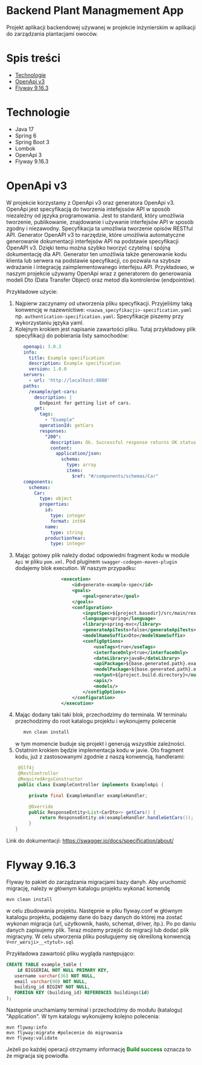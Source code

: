 # Backend Plant Managmement App

Projekt aplikacji backendowej używanej w projekcie inżynierskim w aplikacji do zarządzania plantacjami owoców.

# Spis treści

* [Technologie](#technologie)
* [OpenApi v3](#openapi-v3)
* [Flyway 9.16.3](#flyway-9163)

# Technologie

* Java 17
* Spring 6
* Spring Boot 3
* Lombok
* OpenApi 3
* Flyway 9.16.3

# OpenApi v3

W projekcie korzystamy z OpenApi v3 oraz generatora OpenApi v3. OpenApi jest specyfikacją do tworzenia intefejssów API
w sposób niezależny od języka programowania. Jest to standard, który umożliwia tworzenie, publikowanie, znajdowanie i
używanie interfejsów API w sposób zgodny i niezawodny. Specyfikacja ta umożliwia tworzenie opisów RESTful API. Generator
OpenAPI v3 to narzędzie, które umożliwia automatyczne generowanie dokumentacji interfejsów API na podstawie
specyfikacji OpenAPI v3. Dzięki temu można szybko tworzyć czytelną i spójną dokumentację dla API. Generator ten
umożliwia także generowanie kodu klienta lub serwera na podstawie specyfikacji, co pozwala na szybsze wdrażanie i
integrację zaimplementowanego interfejsu API. Przykładowo, w naszym projekcie używamy OpenApi wraz z generatorem do
generowania modeli Dto (Data Transfer Object) oraz metod dla kontrolerów (endpointów).

Przykładowe użycie:

1. Najpierw zaczynamy od utworzenia pliku specyfikacji. Przyjeliśmy taką konwencję w nazewnictiwe:
   `<nazwa_specyfikacji>-specification.yaml` np. `authentication-specification.yaml`. Specyfikacje piszemy przy
   wykorzystaniu języka yaml.
2. Kolejnym krokiem jest napisanie zawartości pliku. Tutaj przykładowy plik specyfikacji do pobierania listy samochodów:
   ```yaml
      openapi: 3.0.3
      info:
        title: Example specification
        description: Example specification
        version: 1.0.0
      servers:
        - url: 'http://localhost:8080'
      paths:
        /example/get-cars:
          description: |
            Endpoint for getting list of cars.
          get:
            tags: 
              - "Example"
            operationId: getCars
            responses: 
              "200":
                description: Ok. Successful response returns OK status and list of CarDto objects.
                content: 
                  application/json:
                    schema: 
                      type: array
                      items: 
                        $ref: "#/components/schemas/Car"
      components: 
        schemas: 
          Car:
            type: object
            properties: 
              id:
                type: integer
                format: int64
              name:
                type: string
              productionYear:
                type: integer
   ```
3. Mając gotowy plik należy dodać odpowiedni fragment kodu w module `Api` w pliku `pom.xml`. Pod pluginem `swagger-codegen-maven-plugin` 
   dodajemy blok execution. W naszym przypadku:
   ```xml
                    <execution>
                        <id>generate-example-spec</id>
                        <goals>
                            <goal>generate</goal>
                        </goals>
                        <configuration>
                            <inputSpec>${project.basedir}/src/main/resources/spec/example-specification.yaml</inputSpec>
                            <language>spring</language>
                            <library>spring-mvc</library>
                            <generateApiTests>false</generateApiTests>
                            <modelNameSuffix>Dto</modelNameSuffix>
                            <configOptions>
                                <useTags>true</useTags>
                                <interfaceOnly>true</interfaceOnly>
                                <dateLibrary>java8</dateLibrary>
                                <apiPackage>${base.generated.path}.example.specification.api</apiPackage>
                                <modelPackage>${base.generated.path}.example.specification.model</modelPackage>
                                <output>${project.build.directory}</output>
                                <apis/>
                                <models/>
                            </configOptions>
                        </configuration>
                    </execution>
   ```
4. Mając dodany taki taki blok, przechodzimy do terminala. W terminalu przechodzimy do root katalogu projektu i 
   wykonujemy polecenie 
   ```bash
      mvn clean install
   ```
   w tym momencie buduje się projekt i generują wszystkie zależności.
5. Ostatnim krokiem będzie implementacja kodu w javie. Oto fragment kodu, już z zastosowanymi zgodnie z naszą konwencją, handlerami:
   ```java
    @Slf4j
    @RestController
    @RequiredArgsConstructor
    public class ExampleController implements ExampleApi {

        private final ExampleHandler exampleHandler;

        @Override
        public ResponseEntity<List<CarDto>> getCars() {
            return ResponseEntity.ok(exampleHandler.handleGetCars());
        }
   }
   ```
Link do dokumentacji: https://swagger.io/docs/specification/about/

# Flyway 9.16.3

Flyway to pakiet do zarządzania migracjami bazy danyh. Aby uruchomić migrację, należy w głównym katalogu projektu
wykonać komendę

```
mvn clean install
```

w celu zbudowania projektu. Następnie w plku flyway.conf w głównym katalogu projektu, podajemy dane do bazy danych do
której ma zostać wykonan migracja (url, użytkownik, hasło, schemat, driver, itp.).
Po po daniu danych zapisujemy plik. Teraz możemy przejść do migracji lub dodać plik migracyny.
W celu utworzenia pliku posługujemy się określoną konwencją `V<nr_wersji>__<tytuł>.sql`

Przykładowa zawartość pliku wygląda następująco:
```sql
CREATE TABLE example_table (
    id BIGSERIAL NOT NULL PRIMARY KEY,
   username varchar(36) NOT NULL,
   email varchar(90) NOT NULL,
   building_id BIGINT NOT NULL,
   FOREIGN KEY (building_id) REFERENCES buildings(id)
);
```
Następnie uruchamiamy terminal i przechodzimy do modułu (katalogu) "Application". W tym katalogu
wykonujemy kolejno polecenia:

```
mvn flyway:info
mvn flyway:migrate #polecenie do migrowania
mvn flyway:validate
```

Jeżeli po każdej operacji otrzymamy informację
<span style="color: green; font-weight: bold;">Build success</span>
oznacza to że migracja się powiodła.
